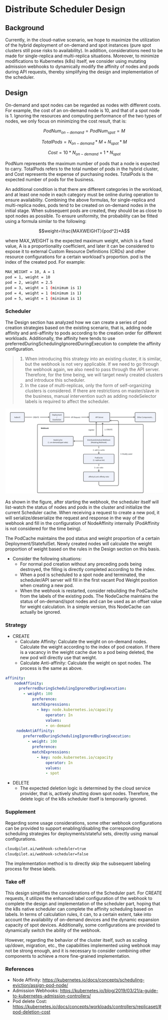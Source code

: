 # Distribute Scheduler Design

## Background
Currently, in the cloud-native scenario, we hope to maximize the utilization of the hybrid deployment of on-demand and spot instances (pure spot clusters still pose risks to availability). In addition, considerations need to be made for single-replica and multi-replica situations. Moreover, to minimize modifications to Kubernetes (k8s) itself, we consider using mutating admission webhooks to dynamically modify the affinity of nodes and pods during API requests, thereby simplifying the design and implementation of the scheduler.

## Design
On-demand and spot nodes can be regarded as nodes with different costs. For example, the cost of an on-demand node is 10, and that of a spot node is 1. Ignoring the resources and computing performance of the two types of nodes, we only focus on minimizing the cost result, that is:

$$PodNum_{on-demand}=PodNum_{spot}=M$$

$$TotalPods=N_{on-demand}*M+N_{spot}*M$$

$$Cost={10}*N_{on-demand}+{1}*N_{spot}$$

PodNum represents the maximum number of pods that a node is expected to carry. TotalPods refers to the total number of pods in the hybrid cluster, and Cost represents the expense of purchasing nodes. TotalPods is the expected number of pods for the business.

An additional condition is that there are different categories in the workload, and at least one node in each category must be online during operation to ensure availability. Combining the above formulas, for single-replica and multi-replica nodes, pods tend to be created on on-demand nodes in the initial stage. When subsequent pods are created, they should be as close to spot nodes as possible. To ensure uniformity, the probability can be fitted using a formula similar to the following:

$$weight=\frac{MAXWEIGHT}{pod^2}*A$$

where MAX_WEIGHT is the expected maximum weight, which is a fixed value, A is a proportionality coefficient, and later it can be considered to expose it to external Custom Resource Definitions (CRDs) and other resource configurations for a certain workload's proportion. pod is the index of the created pod. For example:

```bash
MAX_WEIGHT = 10, A = 1
pod = 1, weight = 10
pod = 2, weight = 2.5
pod = 3, weight = 1 (minimum is 1)
pod = 4, weight = 1 (minimum is 1)
pod = 5, weight = 1 (minimum is 1)
```

### Scheduler
The Design section has analyzed how we can create a series of pod creation strategies based on the existing scenario, that is, adding node affinity and anti-affinity to pods according to the creation order for different workloads. Additionally, the affinity here tends to use preferredDuringSchedulingIgnoredDuringExecution to complete the affinity configuration.

> 1. When introducing this strategy into an existing cluster, it is similar, but the webhook is not very applicable. If we need to go through the webhook again, we also need to pass through the API server. Therefore, for the time being, we will target newly created clusters and introduce this scheduler.
> 2. In the case of multi-replicas, only the form of self-organizing clusters is considered. If there are restrictions on master/slave in the business, manual intervention such as adding nodeSelector labels is required to affect the scheduler.

![pipelin](./images/pipeline.png)

As shown in the figure, after starting the webhook, the scheduler itself will list-watch the status of nodes and pods in the cluster and initialize the current Scheduler cache. When receiving a request to create a new pod, it will serialize/deserialize the request and response in the way of the webhook and fill in the configuration of NodeAffinity internally (PodAffinity is not considered for the time being).

The PodCache maintains the pod status and weight proportion of a certain Deployment/StatefulSet. Newly created nodes will calculate the weight proportion of weight based on the rules in the Design section on this basis.
- Consider the following situations:
  - For normal pod creation without any preceding pods being destroyed, the filling is directly completed according to the index.
  - When a pod is scheduled to a spot node and terminated, the scheduler/API server will fill in the first vacant Pod Weight position when creating a new pod.
  - When the webhook is restarted, consider rebuilding the PodCache from the labels of the existing pods.
The NodeCache maintains the status of on-demand/spot nodes and can be used as an offset value for weight calculation. In a simple version, this NodeCache can actually be ignored.

### Strategy
- CREATE
  - Calculate Affinity: Calculate the weight on on-demand nodes. Calculate the weight according to the index of pod creation. If there is a vacancy in the weight cache due to a pod being deleted, the new pod will directly use that weight.
  - Calculate Anti-affinity: Calculate the weight on spot nodes. The process is the same as above.
```yaml
affinity:
    nodeAffinity:
      preferredDuringSchedulingIgnoredDuringExecution:
        - weight: 100
            preference:
            matchExpressions:
              - key: node.kubernetes.io/capacity
                  operator: In
                  values:
                  - on-demand
     nodeAntiAffinity:
        preferredDuringSchedulingIgnoredDuringExecution:
          - weight: 100
            preference:
            matchExpressions:
              - key: node.kubernetes.io/capacity
                  operator: In
                  values:
                  - spot
```
- DELETE
  - The expected deletion logic is determined by the cloud service provider, that is, actively shutting down spot nodes. Therefore, the delete logic of the k8s scheduler itself is temporarily ignored.

### Supplement
Regarding some usage considerations, some other webhook configurations can be provided to support enabling/disabling the corresponding scheduling strategies for deployments/stateful sets, directly using manual configurations.
```bash
cloudpilot.ai/webhook-scheduler=true
cloudpilot.ai/webhook-scheduler=false
```
The implementation method is to directly skip the subsequent labeling process for these labels.

### Take off
This design simplifies the considerations of the Scheduler part. For CREATE requests, it utilizes the enhanced label configuration of the webhook to complete the design and implementation of the scheduler part, hoping that the k8s native scheduler can complete the affinity scheduling based on labels. In terms of calculation rules, it can, to a certain extent, take into account the availability of on-demand devices and the dynamic expansion capacity of spot devices. Additionally, some configurations are provided to dynamically switch the ability of the webhook.

However, regarding the behavior of the cluster itself, such as scaling up/down, migration, etc., the capabilities implemented using webhook may not be strong enough, and it is necessary to consider combining other components to achieve a more fine-grained implementation.

### References
- Node Affinity: https://kubernetes.io/docs/concepts/scheduling-eviction/assign-pod-node/
- Admission Webhooks: https://kubernetes.io/blog/2019/03/21/a-guide-to-kubernetes-admission-controllers/
- Pod delete Cost: https://kubernetes.io/docs/concepts/workloads/controllers/replicaset/#pod-deletion-cost